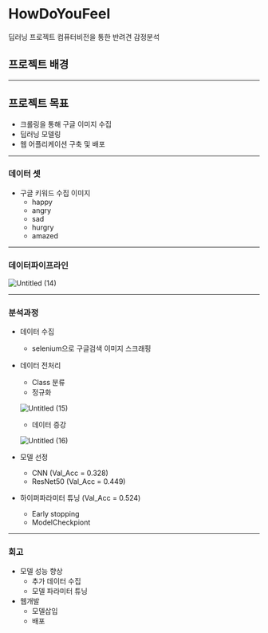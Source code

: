 # HowDoYouFeel
딥러닝 프로젝트 컴퓨터비전을 통한 반려견 감정분석

## 프로젝트 배경

---

## 프로젝트 목표

- 크롤링을 통해 구글 이미지 수집
- 딥러닝 모델링
- 웹 어플리케이션 구축 및 배포

---

### 데이터 셋

- 구글 키워드 수집 이미지
  - happy
  - angry
  - sad
  - hurgry
  - amazed

---

### 데이터파이프라인

![Untitled (14)](https://user-images.githubusercontent.com/86764734/175530392-70de8f3a-72f3-4300-bb54-381eab8abddc.png)

---

### 분석과정

- 데이터 수집
    - selenium으로 구글검색 이미지 스크래핑
- 데이터 전처리
    - Class 분류
    - 정규화
    
    ![Untitled (15)](https://user-images.githubusercontent.com/86764734/175530570-c4612c75-1eab-408b-84d1-e673472e7735.png)
    
    - 데이터 증강
    
    ![Untitled (16)](https://user-images.githubusercontent.com/86764734/175530641-312f49d7-5d77-4334-be45-c22c59d9bddc.png)
    
- 모델 선정
    - CNN (Val_Acc = 0.328)
    - ResNet50 (Val_Acc = 0.449)
- 하이퍼파라미터 튜닝 (Val_Acc = 0.524)
    - Early stopping
    - ModelCheckpiont

---

### 회고

- 모델 성능 향상
  - 추가 데이터 수집
  - 모델 파라미터 튜닝
- 웹개발
  - 모델삽입
  - 배포

